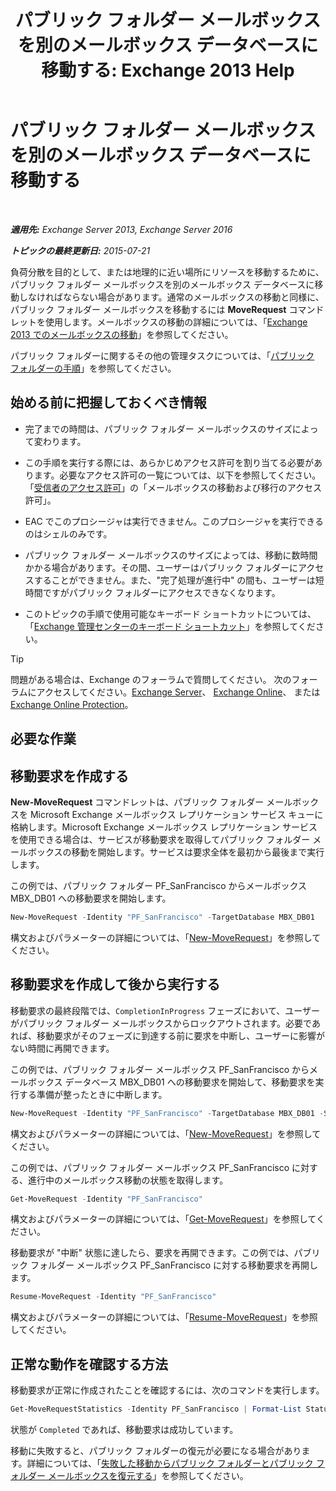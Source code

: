 ﻿---
title: 'パブリック フォルダー メールボックスを別のメールボックス データベースに移動する: Exchange 2013 Help'
TOCTitle: パブリック フォルダー メールボックスを別のメールボックス データベースに移動する
ms:assetid: 67601d45-4824-4ae6-9a7e-b645ec3af4d3
ms:mtpsurl: https://technet.microsoft.com/ja-jp/library/JJ906434(v=EXCHG.150)
ms:contentKeyID: 51407538
ms.date: 04/24/2018
mtps_version: v=EXCHG.150
ms.translationtype: HT
---

# パブリック フォルダー メールボックスを別のメールボックス データベースに移動する

 

_**適用先:** Exchange Server 2013, Exchange Server 2016_

_**トピックの最終更新日:** 2015-07-21_

負荷分散を目的として、または地理的に近い場所にリソースを移動するために、パブリック フォルダー メールボックスを別のメールボックス データベースに移動しなければならない場合があります。通常のメールボックスの移動と同様に、パブリック フォルダー メールボックスを移動するには **MoveRequest** コマンドレットを使用します。メールボックスの移動の詳細については、「[Exchange 2013 でのメールボックスの移動](mailbox-moves-in-exchange-2013-exchange-2013-help.md)」を参照してください。

パブリック フォルダーに関するその他の管理タスクについては、「[パブリック フォルダーの手順](public-folder-procedures-exchange-2013-help.md)」を参照してください。

## 始める前に把握しておくべき情報

  - 完了までの時間は、パブリック フォルダー メールボックスのサイズによって変わります。

  - この手順を実行する際には、あらかじめアクセス許可を割り当てる必要があります。必要なアクセス許可の一覧については、以下を参照してください。「[受信者のアクセス許可](recipients-permissions-exchange-2013-help.md)」の「メールボックスの移動および移行のアクセス許可」。

  - EAC でこのプロシージャは実行できません。このプロシージャを実行できるのはシェルのみです。

  - パブリック フォルダー メールボックスのサイズによっては、移動に数時間かかる場合があります。その間、ユーザーはパブリック フォルダーにアクセスすることができません。また、"完了処理が進行中" の間も、ユーザーは短時間ですがパブリック フォルダーにアクセスできなくなります。

  - このトピックの手順で使用可能なキーボード ショートカットについては、「[Exchange 管理センターのキーボード ショートカット](keyboard-shortcuts-in-the-exchange-admin-center-exchange-online-protection-help.md)」を参照してください。


> [!TIP]
> 問題がある場合は、Exchange のフォーラムで質問してください。 次のフォーラムにアクセスしてください。<A href="https://go.microsoft.com/fwlink/p/?linkid=60612">Exchange Server</A>、 <A href="https://go.microsoft.com/fwlink/p/?linkid=267542">Exchange Online</A>、 または <A href="https://go.microsoft.com/fwlink/p/?linkid=285351">Exchange Online Protection</A>。



## 必要な作業

## 移動要求を作成する

**New-MoveRequest** コマンドレットは、パブリック フォルダー メールボックスを Microsoft Exchange メールボックス レプリケーション サービス キューに格納します。Microsoft Exchange メールボックス レプリケーション サービスを使用できる場合は、サービスが移動要求を取得してパブリック フォルダー メールボックスの移動を開始します。サービスは要求全体を最初から最後まで実行します。

この例では、パブリック フォルダー PF\_SanFrancisco からメールボックス MBX\_DB01 への移動要求を開始します。

```powershell
New-MoveRequest -Identity "PF_SanFrancisco" -TargetDatabase MBX_DB01
```

構文およびパラメーターの詳細については、「[New-MoveRequest](https://technet.microsoft.com/ja-jp/library/dd351123\(v=exchg.150\))」を参照してください。

## 移動要求を作成して後から実行する

移動要求の最終段階では、`CompletionInProgress` フェーズにおいて、ユーザーがパブリック フォルダー メールボックスからロックアウトされます。必要であれば、移動要求がそのフェーズに到達する前に要求を中断し、ユーザーに影響がない時間に再開できます。

この例では、パブリック フォルダー メールボックス PF\_SanFrancisco からメールボックス データベース MBX\_DB01 への移動要求を開始して、移動要求を実行する準備が整ったときに中断します。

```powershell
New-MoveRequest -Identity "PF_SanFrancisco" -TargetDatabase MBX_DB01 -SuspendWhenReadyToComplete
```

構文およびパラメーターの詳細については、「[New-MoveRequest](https://technet.microsoft.com/ja-jp/library/dd351123\(v=exchg.150\))」を参照してください。

この例では、パブリック フォルダー メールボックス PF\_SanFrancisco に対する、進行中のメールボックス移動の状態を取得します。

```powershell
Get-MoveRequest -Identity "PF_SanFrancisco"
```

構文およびパラメーターの詳細については、「[Get-MoveRequest](https://technet.microsoft.com/ja-jp/library/dd335227\(v=exchg.150\))」を参照してください。

移動要求が "中断" 状態に達したら、要求を再開できます。この例では、パブリック フォルダー メールボックス PF\_SanFrancisco に対する移動要求を再開します。

```powershell
Resume-MoveRequest -Identity "PF_SanFrancisco"
```

構文およびパラメーターの詳細については、「[Resume-MoveRequest](https://technet.microsoft.com/ja-jp/library/ee332320\(v=exchg.150\))」を参照してください。

## 正常な動作を確認する方法

移動要求が正常に作成されたことを確認するには、次のコマンドを実行します。

```powershell
Get-MoveRequestStatistics -Identity PF_SanFrancisco | Format-List Status
```

状態が `Completed` であれば、移動要求は成功しています。

移動に失敗すると、パブリック フォルダーの復元が必要になる場合があります。詳細については、「[失敗した移動からパブリック フォルダーとパブリック フォルダー メールボックスを復元する](restore-public-folders-and-public-folder-mailboxes-from-failed-moves-exchange-2013-help.md)」を参照してください。

